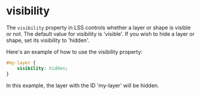 # visibility

The `visibility` property in LSS controls whether a layer or shape is visible or not. The default value for visibility is 'visible'. If you wish to hide a layer or shape, set its visibility to 'hidden'.

Here's an example of how to use the visibility property:

```css 
#my-layer {
    visibility: hidden;
}
```
In this example, the layer with the ID 'my-layer' will be hidden.
